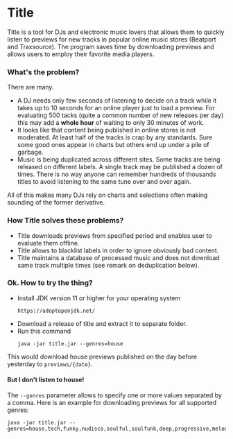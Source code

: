 # Title

Title is a tool for DJs and electronic music lovers that allows them to quickly listen to previews
for new tracks in popular online music stores (Beatport and Traxsource). The program saves time by
downloading previews and allows users to employ their favorite media players.

### What's the problem?
There are many.
- A DJ needs only few seconds of listening to decide on a track while it takes up to 10 seconds for an
  online player just to load a preview. For evaluating 500 tacks (quite a common number
  of new releases per day) this may add a **whole hour** of waiting to only 30 minutes of work.
- It looks like that content being published in online stores is not moderated. At least half of
  the tracks is crap by any standards. Sure some good ones appear in charts but others end up under a
  pile of garbage.
- Music is being duplicated across different sites. Some tracks are being released on different labels.
  A single track may be published a dozen of times. There is no way anyone can remember hundreds of thousands
  titles to avoid listening to the same tune over and over again.

All of this makes many DJs rely on charts and selections often making sounding of the former derivative.

### How Title solves these problems?
- Title downloads previews from specified period and enables user to evaluate them offline.
- Title allows to blacklist labels in order to ignore obviously bad content.
- Title maintains a database of processed music and does not download same track multiple times
  (see remark on deduplication below).

### Ok. How to try the thing?
- Install JDK version 11 or higher for your operating system
  ```
  https://adoptopenjdk.net/
  ```
- Download a release of title and extract it to separate folder.
- Run this command
  ```
  java -jar title.jar --genres=house
  ```
This would download house previews published on the day before yesterday to `previews/{date}`.

#### But I don't listen to house!
The `--genres` parameter allows to specify one or more values separated by a comma. Here is an
example for downloading previews for all supported genres:
```
java -jar title.jar --genres=house,tech,funky,nudisco,soulful,soulfunk,deep,progressive,melodic,afro,techno,lounge,minimal,dnb
```